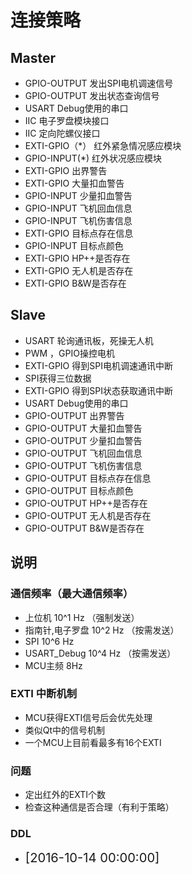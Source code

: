 # 连接策略

## Master
- GPIO-OUTPUT 发出SPI电机调速信号
- GPIO-OUTPUT 发出状态查询信号
- USART Debug使用的串口
- IIC 电子罗盘模块接口
- IIC 定向陀螺仪接口
- EXTI-GPIO（*） 红外紧急情况感应模块
- GPIO-INPUT(*) 红外状况感应模块
- EXTI-GPIO 出界警告
- EXTI-GPIO 大量扣血警告
- GPIO-INPUT 少量扣血警告
- GPIO-INPUT 飞机回血信息
- GPIO-INPUT 飞机伤害信息
- EXTI-GPIO 目标点存在信息
- GPIO-INPUT 目标点颜色
- EXTI-GPIO HP++是否存在
- EXTI-GPIO 无人机是否存在
- EXTI-GPIO B&W是否存在

## Slave
- USART 轮询通讯板，死操无人机
- PWM ，GPIO操控电机
- EXTI-GPIO 得到SPI电机调速通讯中断
- SPI获得三位数据
- EXTI-GPIO 得到SPI状态获取通讯中断
- USART Debug使用的串口
- GPIO-OUTPUT 出界警告
- GPIO-OUTPUT 大量扣血警告
- GPIO-OUTPUT 少量扣血警告
- GPIO-OUTPUT 飞机回血信息
- GPIO-OUTPUT 飞机伤害信息
- GPIO-OUTPUT 目标点存在信息
- GPIO-OUTPUT 目标点颜色
- GPIO-OUTPUT HP++是否存在
- GPIO-OUTPUT 无人机是否存在
- GPIO-OUTPUT B&W是否存在

## 说明

### 通信频率（最大通信频率）
- 上位机 10^1 Hz （强制发送）
- 指南针,电子罗盘 10^2 Hz （按需发送）
- SPI 10^6 Hz 
- USART_Debug 10^4 Hz （按需发送）
- MCU主频 8Hz

### EXTI 中断机制
- MCU获得EXTI信号后会优先处理
- 类似Qt中的信号机制
- 一个MCU上目前看最多有16个EXTI

### 问题
- 定出红外的EXTI个数
- 检查这种通信是否合理（有利于策略）

### DDL
- <big><big>[2016-10-14 00:00:00]</big></big>
